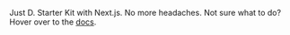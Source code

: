 Just D. Starter Kit with Next.js. No more headaches. Not sure what to do? Hover over to the [docs](https://justd.co/d/installation).
